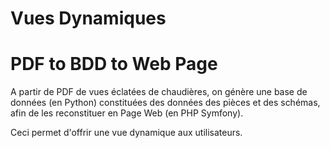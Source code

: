 # Vues Dynamiques
# PDF to BDD to Web Page

A partir de PDF de vues éclatées de chaudières, on génère une base de données (en Python) 
constituées des données des pièces et des schémas,
afin de les reconstituer en Page Web (en PHP Symfony). 

Ceci permet d'offrir une vue dynamique aux utilisateurs.
